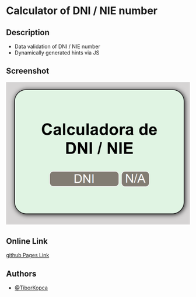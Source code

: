 # Calculator of DNI / NIE number

## Description
- Data validation of DNI / NIE number
- Dynamically generated hints via JS

## Screenshot
![here](calculatorDNI-NIE.png)

## Online Link
[github Pages Link](https://tiborkopca.github.io/DNI-NIECalculator2024/)

## Authors

- [@TiborKopca](https://github.com/TiborKopca)